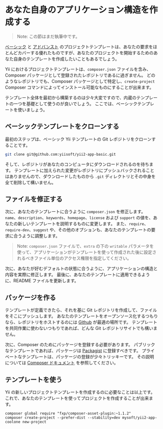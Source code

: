 あなた自身のアプリケーション構造を作成する
==========================================

> Note: この節はまだ執筆中です。

[ベーシック](https://github.com/yiisoft/yii2-app-basic) と [アドバンスト](https://github.com/yiisoft/yii2-app-advanced) のプロジェクトテンプレートは、あなたの要求をほとんどカバーする優れたものですが、あなたのプロジェクトを開始するためのあなた自身のテンプレートを作成したいこともあるでしょう。

Yii におけるプロジェクトテンプレートは、`composer.json` ファイルを含み、Composer パッケージとして登録されたレポジトリであるに過ぎません。
どのようなレポジトリでも、Composer パッケージとして特定し、`create-project` Composer コマンドによってインストール可能なものにすることが出来ます。

テンプレート全体を最初から構築するのは少々大変ですので、内蔵のテンプレートの一つを基礎として使うのが良いでしょう。
ここでは、ベーシックテンプレートを使いましょう。

ベーシックテンプレートをクローンする
------------------------------------

最初のステップは、ベーシック Yii テンプレートの Git レポジトリをクローンすることです。

```bash
git clone git@github.com:yiisoft/yii2-app-basic.git
```

そして、レポジトリがあなたのコンピュータにダウンロードされるのを待ちます。
テンプレートに加えられた変更がレポジトリにプッシュバックされることはありませんので、ダウンロードしたものから `.git` ディレクトリとその中身を全て削除して構いません。

ファイルを修正する
------------------

次に、あなたのテンプレートに合うように `composer.json` を修正します。
`name`、`description`、`keywords`、`homepage`、`license` および `support` の値を、あなたの新しいテンプレートを説明するものに変更します。
また、`require`、`require-dev`、`suggest` や、その他のオプションも、あなたのテンプレートの要求に合うように調整します。

> Note: `composer.json` ファイルで、`extra` の下の `writable` パラメータを使って、アプリケーションがテンプレートを使って作成された後に設定されるべきファイル単位のアクセス権限を指定してください。

次に、あなたが好むデフォルトの状態に合うように、アプリケーションの構造と内容を実際に修正します。
最後に、あなたのテンプレートに適用できるように、README ファイルを更新します。

パッケージを作る
----------------

テンプレートが定義できたら、それを基に Git レポジトリを作成して、ファイルをそこにプッシュします。
あなたのテンプレートをオープンソース化するつもりなら、レポジトリをホストするのには [Github](http://github.com) が最適の場所です。
テンプレートを共同作業に使わないつもりであれば、どんな Git レポジトリサイトでも構いません。

次に、Composer のためにパッケージを登録する必要があります。
パブリックなテンプレートであれば、パッケージは [Packagist](https://packagist.org/) に登録すべきです。
プライベートなテンプレートは、パッケージの登録が少々トリッキーです。
その説明については [Composer ドキュメント](https://getcomposer.org/doc/05-repositories.md#hosting-your-own) を参照してください。

テンプレートを使う
------------------

Yii の新しいプロジェクトテンプレートを作成するのに必要なことは以上です。
これで、あなたのテンプレートを使ってプロジェクトを作成することが出来ます。

```
composer global require "fxp/composer-asset-plugin:~1.1.2"
composer create-project --prefer-dist --stability=dev mysoft/yii2-app-coolone new-project
```
